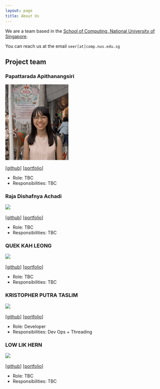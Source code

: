 ```yaml
---
layout: page
title: About Us
---
```


We are a team based in the [School of Computing, National University of Singapore](http://www.comp.nus.edu.sg).

You can reach us at the email `seer[at]comp.nus.edu.sg`

## Project team

### Papattarada Apithanangsiri

<img src="images/punpun1643.png" width="200px">

[[github](https://github.com/Punpun1643)]
[[portfolio](team/johndoe.md)]

* Role: TBC
* Responsibilities: TBC

### Raja Dishafnya Achadi

<img src="images/johndoe.png" width="200px">

[[github](http://github.com/johndoe)]
[[portfolio](team/johndoe.md)]

* Role: TBC
* Responsibilities: TBC

### QUEK KAH LEONG

<img src="images/johndoe.png" width="200px">

[[github](http://github.com/johndoe)] [[portfolio](team/johndoe.md)]

* Role: TBC
* Responsibilities: TBC

### KRISTOPHER PUTRA TASLIM

<img src="images/johndoe.png" width="200px">

[[github](http://github.com/johndoe)]
[[portfolio](team/johndoe.md)]

* Role: Developer
* Responsibilities: Dev Ops + Threading

### LOW LIK HERN

<img src="images/johndoe.png" width="200px">

[[github](http://github.com/johndoe)]
[[portfolio](team/johndoe.md)]

* Role: TBC
* Responsibilities: TBC
